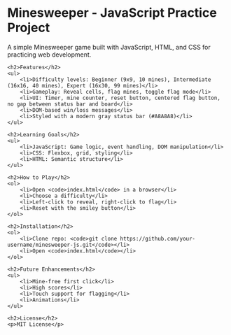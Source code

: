 <!DOCTYPE html>
<html lang="en">
<head>
    <meta charset="UTF-8">
    <meta name="viewport" content="width=device-width, initial-scale=1.0">
    <title>README</title>
</head>
<body>
    <h1>Minesweeper - JavaScript Practice Project</h1>
    <p>A simple Minesweeper game built with JavaScript, HTML, and CSS for practicing web development.</p>
    
    <h2>Features</h2>
    <ul>
        <li>Difficulty levels: Beginner (9x9, 10 mines), Intermediate (16x16, 40 mines), Expert (16x30, 99 mines)</li>
        <li>Gameplay: Reveal cells, flag mines, toggle flag mode</li>
        <li>UI: Timer, mine counter, reset button, centered flag button, no gap between status bar and board</li>
        <li>DOM-based win/loss messages</li>
        <li>Styled with a modern gray status bar (#A8A8A8)</li>
    </ul>
    
    <h2>Learning Goals</h2>
    <ul>
        <li>JavaScript: Game logic, event handling, DOM manipulation</li>
        <li>CSS: Flexbox, grid, styling</li>
        <li>HTML: Semantic structure</li>
    </ul>
    
    <h2>How to Play</h2>
    <ol>
        <li>Open <code>index.html</code> in a browser</li>
        <li>Choose a difficulty</li>
        <li>Left-click to reveal, right-click to flag</li>
        <li>Reset with the smiley button</li>
    </ol>
    
    <h2>Installation</h2>
    <ol>
        <li>Clone repo: <code>git clone https://github.com/your-username/minesweeper-js.git</code></li>
        <li>Open <code>index.html</code></li>
    </ol>
    
    <h2>Future Enhancements</h2>
    <ul>
        <li>Mine-free first click</li>
        <li>High scores</li>
        <li>Touch support for flagging</li>
        <li>Animations</li>
    </ul>
    
    <h2>License</h2>
    <p>MIT License</p>
</body>
</html>
